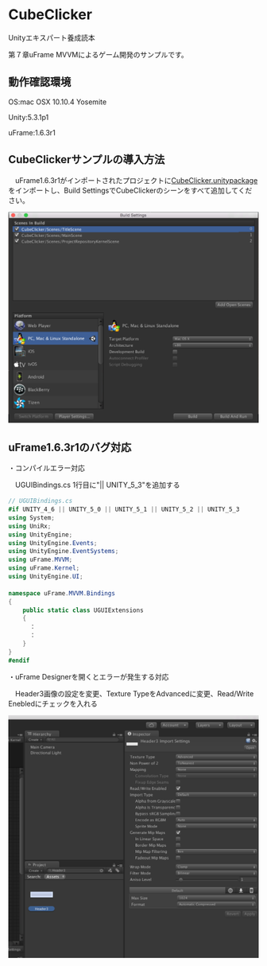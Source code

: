 # CubeClicker
Unityエキスパート養成読本

第７章uFrame MVVMによるゲーム開発のサンプルです。

## 動作確認環境
OS:mac OSX 10.10.4 Yosemite

Unity:5.3.1p1

uFrame:1.6.3r1

## CubeClickerサンプルの導入方法
　uFrame1.6.3r1がインポートされたプロジェクトに[CubeClicker.unitypackage](./CubeClicker.unitypackage)をインポートし、Build SettingsでCubeClickerのシーンをすべて追加してください。

![Header3](./images/build_settings.png "")

## uFrame1.6.3r1のバグ対応

・コンパイルエラー対応

　UGUIBindings.cs 1行目に"|| UNITY_5_3"を追加する

```csharp
// UGUIBindings.cs
#if UNITY_4_6 || UNITY_5_0 || UNITY_5_1 || UNITY_5_2 || UNITY_5_3
using System;
using UniRx;
using UnityEngine;
using UnityEngine.Events;
using UnityEngine.EventSystems;
using uFrame.MVVM;
using uFrame.Kernel;
using UnityEngine.UI;

namespace uFrame.MVVM.Bindings
{
    public static class UGUIExtensions
    {
      ：
      ：
    }
}
#endif
```

・uFrame Designerを開くとエラーが発生する対応

　Header3画像の設定を変更、Texture TypeをAdvancedに変更、Read/Write Enebledにチェックを入れる

![Header3](./images/header3_inspector.png "")
